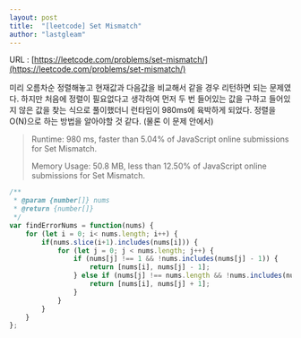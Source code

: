 ```yaml
---
layout: post
title:  "[leetcode] Set Mismatch"
author: "lastgleam"
---
```

URL : [https://leetcode.com/problems/set-mismatch/](https://leetcode.com/problems/set-mismatch/)

미리 오름차순 정렬해놓고 현재값과 다음값을 비교해서 같을 경우 리턴하면 되는 문제였다.
하지만 처음에 정렬이 필요없다고 생각하여 먼저 두 번 들어있는 값을 구하고 들어있지 않은 값을 찾는 식으로 풀이했더니 런타임이 980ms에 육박하게 되었다.
정렬을 O(N)으로 하는 방법을 알아야할 것 같다. (물론 이 문제 안에서)

> Runtime: 980 ms, faster than 5.04% of JavaScript online submissions for Set Mismatch.
>
> Memory Usage: 50.8 MB, less than 12.50% of JavaScript online submissions for Set Mismatch.

```javascript
/**
 * @param {number[]} nums
 * @return {number[]}
 */
var findErrorNums = function(nums) {
    for (let i = 0; i< nums.length; i++) {
        if(nums.slice(i+1).includes(nums[i])) {
            for (let j = 0; j < nums.length; j++) {
                if (nums[j] !== 1 && !nums.includes(nums[j] - 1)) {
                    return [nums[i], nums[j] - 1]; 
                } else if (nums[j] !== nums.length && !nums.includes(nums[j] + 1)) {
                    return [nums[i], nums[j] + 1];
                }
            }
        }
    }
};
```
